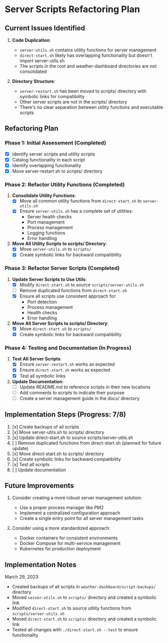# Server Scripts Refactoring Plan

## Current Issues Identified

1. **Code Duplication**:
   - `server-utils.sh` contains utility functions for server management
   - `direct-start.sh` likely has overlapping functionality but doesn't import server-utils.sh
   - The scripts in the root and weather-dashboard directories are not consolidated

2. **Directory Structure**:
   - `server-restart.sh` has been moved to scripts/ directory with symbolic links for compatibility
   - Other server scripts are not in the scripts/ directory
   - There's no clear separation between utility functions and executable scripts

## Refactoring Plan

### Phase 1: Initial Assessment (Completed)

- [x] Identify server scripts and utility scripts
- [x] Catalog functionality in each script
- [x] Identify overlapping functionality
- [x] Move server-restart.sh to scripts/ directory

### Phase 2: Refactor Utility Functions (Completed)

1. **Consolidate Utility Functions**:
   - [x] Move all common utility functions from `direct-start.sh` to `server-utils.sh`
   - [x] Ensure `server-utils.sh` has a complete set of utilities:
     - Server health checks
     - Port management
     - Process management
     - Logging functions
     - Error handling

2. **Move All Utility Scripts to scripts/ Directory**:
   - [x] Move `server-utils.sh` to `scripts/`
   - [x] Create symbolic links for backward compatibility

### Phase 3: Refactor Server Scripts (Completed)

1. **Update Server Scripts to Use Utils**:
   - [x] Modify `direct-start.sh` to source `scripts/server-utils.sh`
   - [ ] Remove duplicated functions from `direct-start.sh`
   - [x] Ensure all scripts use consistent approach for:
     - Port detection
     - Process management
     - Health checks
     - Error handling

2. **Move All Server Scripts to scripts/ Directory**:
   - [x] Move `direct-start.sh` to `scripts/`
   - [x] Create symbolic links for backward compatibility

### Phase 4: Testing and Documentation (In Progress)

1. **Test All Server Scripts**:
   - [x] Ensure `server-restart.sh` works as expected
   - [x] Ensure `direct-start.sh` works as expected
   - [x] Test all symbolic links

2. **Update Documentation**:
   - [ ] Update README.md to reference scripts in their new locations
   - [ ] Add comments to scripts to indicate their purpose
   - [ ] Create a server management guide in the docs/ directory

## Implementation Steps (Progress: 7/8)

1. [x] Create backups of all scripts
2. [x] Move server-utils.sh to scripts/ directory
3. [x] Update direct-start.sh to source scripts/server-utils.sh
4. [ ] Remove duplicated functions from direct-start.sh (planned for future update)
5. [x] Move direct-start.sh to scripts/ directory
6. [x] Create symbolic links for backward compatibility
7. [x] Test all scripts
8. [ ] Update documentation

## Future Improvements

1. Consider creating a more robust server management solution:
   - Use a proper process manager like PM2
   - Implement a centralized configuration approach
   - Create a single entry point for all server management tasks

2. Consider using a more standardized approach:
   - Docker containers for consistent environments
   - Docker Compose for multi-service management
   - Kubernetes for production deployment

## Implementation Notes

March 29, 2023:

- Created backups of all scripts in `weather-dashboard/script-backups/` directory
- Moved `server-utils.sh` to `scripts/` directory and created a symbolic link
- Modified `direct-start.sh` to source utility functions from `scripts/server-utils.sh`
- Moved `direct-start.sh` to `scripts/` directory and created a symbolic link
- Tested all changes with `./direct-start.sh --test` to ensure functionality
